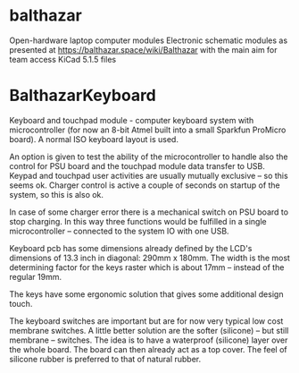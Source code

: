 # balthazar
Open-hardware laptop computer modules
Electronic schematic modules as presented at https://balthazar.space/wiki/Balthazar with the main aim for team access
KiCad 5.1.5 files

# BalthazarKeyboard
Keyboard and touchpad module - computer keyboard system with microcontroller (for now an 8-bit Atmel built into a small Sparkfun ProMicro board). A normal ISO keyboard layout is used. 

An option is given to test the ability of the microcontroller to handle also the control for PSU board and the touchpad module data transfer to USB. Keypad and touchpad user activities are usually mutually exclusive – so this seems ok. Charger control is active a couple of seconds on startup of the system, so this is also ok. 

In case of some charger error there is a mechanical switch on PSU board to stop charging. In this way three functions would be fulfilled in a single microcontroller – connected to the system IO with one USB.

Keyboard pcb has some dimensions already defined by the LCD's dimensions of 13.3 inch in diagonal: 290mm x 180mm. The width is the most determining factor for the keys raster which is about 17mm – instead of the regular 19mm. 

The keys have some ergonomic solution that gives some additional design touch.  

The keyboard switches are important but are for now very typical low cost membrane switches. A little better solution are the softer (silicone) – but still membrane – switches. The idea is to have a waterproof (silicone) layer over the whole board. The board can then already act as a top cover. The feel of silicone rubber is preferred to that of natural rubber. 
